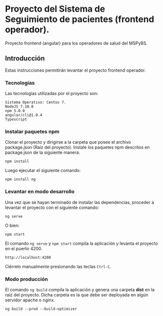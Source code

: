 
# Proyecto del Sistema de Seguimiento de pacientes (frontend operador).

Proyecto frontend (angular) para los operadores de salud del MSPyBS.

## Introducción

Estas instrucciones permitirán levantar el proyecto frontend operador.

### Tecnologías

Las tecnologías utilizadas por el proyecto son:

```
Sistema Operativo: Centos 7. 
NodeJS 7.10.0
npm 5.0.0
angular/cli@1.0.4
Typescript
```

### Instalar paquetes npm

Clonar el proyecto y dirigirse a la carpeta que posee el archivo package.json (Raíz del proyecto). Instale los paquetes npm descritos en package.json de la siguiente manera:

```shell
npm install
```

Luego ejecutar el siguiente comando:

```shell
npm install ng
```

### Levantar en modo desarrollo

Una vez que se hayan terminado de instalar las dependencias, proceder a levantar el proyecto con el siguiente comando:

```shell
ng serve
```

O bien:

```shell
npm start
```


El comando `ng serve` y `npm start` compila la aplicación y levanta el proyecto en el puerto 4200.

```shell
http://localhost:4200
```

Ciérrelo manualmente presionando las teclas `Ctrl-C`.

### Modo producción

El comando `ng build` compila la aplicación y genera una carpeta **dist** en la raíz del proyecto. Dicha carpeta es la que debe ser deployada en algún servidor apache o nginx.

```shell
ng build --prod --build-optimizer
```
